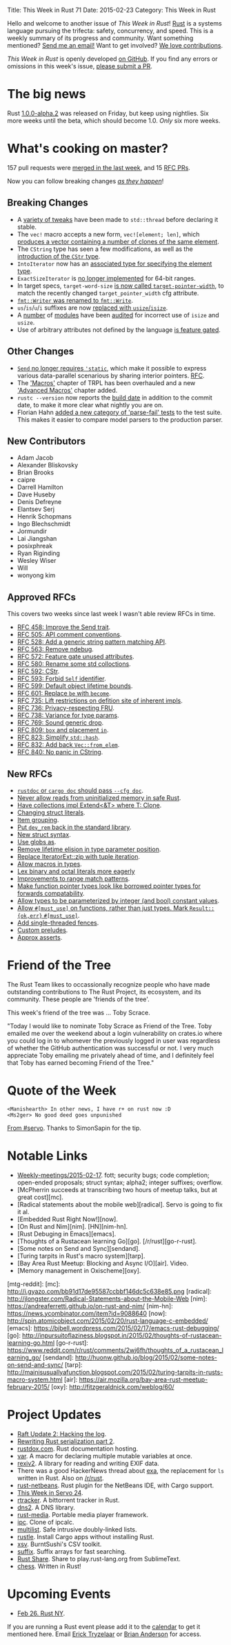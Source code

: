 Title: This Week in Rust 71
Date: 2015-02-23
Category: This Week in Rust

Hello and welcome to another issue of *This Week in Rust*!
[Rust](http://rust-lang.org) is a systems language pursuing the trifecta:
safety, concurrency, and speed. This is a weekly summary of its progress and
community. Want something mentioned? [Send me an
email!](mailto:corey@octayn.net?subject=This%20Week%20in%20Rust%20Suggestion)
Want to get involved? [We love
contributions](https://github.com/rust-lang/rust/wiki/Note-guide-for-new-contributors).

*This Week in Rust* is openly developed [on GitHub](https://github.com/cmr/this-week-in-rust).
If you find any errors or omissions in this week's issue, [please submit a PR](https://github.com/cmr/this-week-in-rust/pulls).

# The big news

Rust [1.0.0-alpha.2] was released on Friday, but keep using
nightlies. Six more weeks until the beta, which should become
1.0. *Only* six more weeks.

[1.0.0-alpha.2]: http://blog.rust-lang.org/2015/02/20/Rust-1.0-alpha2.html

# What's cooking on master?

157 pull requests were [merged in the last week][merged], and 15 [RFC PRs][rfcs].

[merged]: https://github.com/rust-lang/rust/pulls?q=is%3Apr+is%3Amerged+merged%3A2015-02-16..2015-02-23
[rfcs]: https://github.com/rust-lang/rfcs/pulls?q=is%3Apr+is%3Amerged+merged%3A2015-02-16..2015-02-23

Now you can follow breaking changes *[as they happen][BitRust]*!

[BitRust]: http://bitrust.octarineparrot.com/

## Breaking Changes

* A [variety of tweaks][thread] have been made to `std::thread` before
  declaring it stable.
* The `vec!` macro accepts a new form, `vec![element; len]`, which
  [produces a vector containing a number of clones of the same
  element][elem].
* The `CString` type has seen a few modifications, as well as the
  [introduction of the `CStr` type][cstr].
* `IntoIterator` now has an [associated type for specifying the element
  type][into].
* `ExactSizeIterator` is [no longer implemented][exact] for 64-bit
  ranges.
* In target specs, `target-word-size` [is now called
  `target-pointer-width`][tpw], to match the recently changed
  `target_pointer_width` cfg attribute.
* [`fmt::Writer` was renamed to `fmt::Write`][write].
* `us`/`is`/`u`/`i` suffixes are now [replaced with
  `usize`/`isize`][ussuffix].
* A [number][audit1] of [modules][audit2] have been [audited][audit3]
  for incorrect use of `isize` and `usize`.
* Use of arbitrary attributes not defined by the language [is feature
  gated][attr].

[cstr]: https://github.com/rust-lang/rust/pull/22482
[elem]: https://github.com/rust-lang/rust/pull/22455
[thread]: https://github.com/rust-lang/rust/pull/22435
[tpw]: https://github.com/rust-lang/rust/pull/22191
[exact]: https://github.com/rust-lang/rust/pull/22299
[write]: https://github.com/rust-lang/rust/pull/22311
[into]: https://github.com/rust-lang/rust/pull/22313
[ussuffix]: https://github.com/rust-lang/rust/pull/22497
[audit1]: https://github.com/rust-lang/rust/pull/22339
[audit2]: https://github.com/rust-lang/rust/pull/22401
[audit3]: https://github.com/rust-lang/rust/pull/22485
[attr]: https://github.com/rust-lang/rust/pull/22364

## Other Changes

* [`Send` no longer requires `'static`][send], which make it possible
  to express various data-parallel scenarious by sharing interior
  pointers. [RFC][send-rfc].
* The ['Macros'] chapter of TRPL has been overhauled and a new
  ['Advanced Macros'] chapter added.
* `rustc --version` now reports the [build date] in addition to the
  commit date, to make it more clear what nightly you are on.
* Florian Hahn [added a new category of 'parse-fail' tests][parse] to
  the test suite. This makes it easier to compare model parsers to the
  production parser.

[send]: https://github.com/rust-lang/rust/pull/22319
[send-rfc]: https://github.com/rust-lang/rfcs/blob/master/text/0458-send-improvements.md
[build date]: https://github.com/rust-lang/rust/pull/22201
[parse]: https://github.com/rust-lang/rust/pull/22118
['Macros']: http://doc.rust-lang.org/book/macros.html
['Advanced Macros']: http://doc.rust-lang.org/book/advanced-macros.html

## New Contributors

* Adam Jacob
* Alexander Bliskovsky
* Brian Brooks
* caipre
* Darrell Hamilton
* Dave Huseby
* Denis Defreyne
* Elantsev Serj
* Henrik Schopmans
* Ingo Blechschmidt
* Jormundir
* Lai Jiangshan
* posixphreak
* Ryan Riginding
* Wesley Wiser
* Will
* wonyong kim

## Approved RFCs

This covers two weeks since last week I wasn't able review RFCs in time.

* [RFC 458: Improve the Send trait][rfc-458].
* [RFC 505: API comment conventions][rfc-505].
* [RFC 528: Add a generic string pattern matching API][rfc-528].
* [RFC 563: Remove ndebug][rfc-563].
* [RFC 572: Feature gate unused attributes][rfc-572].
* [RFC 580: Rename some std colloctions][rfc-580].
* [RFC 592: CStr][rfc-592].
* [RFC 593: Forbid `Self` identifier][rfc-593].
* [RFC 599: Default object lifetime bounds][rfc-599].
* [RFC 601: Replace `be` with `become`][rfc-601].
* [RFC 735: Lift restrictions on defition site of inherent impls][rfc-735].
* [RFC 736: Privacy-respecting FRU][rfc-736].
* [RFC 738: Variance for type params][rfc-738].
* [RFC 769: Sound generic drop][rfc-769].
* [RFC 809: `box` and placement `in`][rfc-809].
* [RFC 823: Simplify `std::hash`][rfc-823].
* [RFC 832: Add back `Vec::from_elem`][rfc-832].
* [RFC 840: No panic in CString][rfc-840].

[rfc-458]: https://github.com/rust-lang/rfcs/blob/master/text/0458-send-improvements.md
[rfc-505]: https://github.com/rust-lang/rfcs/blob/master/text/0505-api-comment-conventions.md
[rfc-528]: https://github.com/rust-lang/rfcs/blob/master/text/0528-string-patterns.md
[rfc-563]: https://github.com/rust-lang/rfcs/blob/master/text/0563-remove-ndebug.md
[rfc-572]: https://github.com/rust-lang/rfcs/blob/master/text/0572-rustc-attribute.md
[rfc-580]: https://github.com/rust-lang/rfcs/blob/master/text/0580-rename-collections.md
[rfc-592]: https://github.com/rust-lang/rfcs/blob/master/text/0592-c-str-deref.md
[rfc-593]: https://github.com/rust-lang/rfcs/blob/master/text/0593-forbid-Self-definitions.md
[rfc-599]: https://github.com/rust-lang/rfcs/blob/master/text/0599-default-object-bound.md
[rfc-601]: https://github.com/rust-lang/rfcs/blob/master/text/0601-replace-be-with-become.md
[rfc-735]: https://github.com/rust-lang/rfcs/blob/master/text/0735-allow-inherent-impls-anywhere.md
[rfc-736]: https://github.com/rust-lang/rfcs/blob/master/text/0736-privacy-respecting-fru.md
[rfc-738]: https://github.com/rust-lang/rfcs/blob/master/text/0738-variance.md
[rfc-769]: https://github.com/rust-lang/rfcs/blob/master/text/0769-sound-generic-drop.md
[rfc-809]: https://github.com/rust-lang/rfcs/blob/master/text/0809-box-and-in-for-stdlib.md
[rfc-823]: https://github.com/rust-lang/rfcs/blob/master/text/0823-hash-simplification.md
[rfc-832]: https://github.com/rust-lang/rfcs/blob/master/text/0832-from-elem-with-love.md
[rfc-840]: https://github.com/rust-lang/rfcs/blob/master/text/0840-no-panic-in-c-string.md

## New RFCs

* [`rustdoc` or `cargo doc` should pass `--cfg doc`][doc].
* [Never allow reads from uninitialized memory in safe Rust][never].
* [Have collections impl Extend<&T> where T: Clone][extend].
* [Changing struct literals][struct].
* [Item grouping][group].
* [Put `dev_rem` back in the standard library][rem].
* [New struct syntax][new].
* [Use globs as][as].
* [Remove lifetime elision in type parameter position][el].
* [Replace IteratorExt::zip with tuple iteration][tup].
* [Allow macros in types][mactype].
* [Lex binary and octal literals more eagerly][lex]
* [Improvements to range match patterns][range].
* [Make function pointer types look like borrowed pointer types for forwards compatability][fn].
* [Allow types to be parameterized by integer (and bool) constant values][bounds].
* [Allow `#[must_use]` on functions, rather than just types. Mark `Result::{ok,err}` `#[must_use]`][must].
* [Add single-threaded fences][fence].
* [Custom preludes][prelude].
* [Approx asserts][approx].

[doc]: https://github.com/rust-lang/rfcs/pull/834
[never]: https://github.com/rust-lang/rfcs/pull/837
[extend]: https://github.com/rust-lang/rfcs/pull/839
[struct]: https://github.com/rust-lang/rfcs/pull/841
[group]: https://github.com/rust-lang/rfcs/pull/849
[rem]: https://github.com/rust-lang/rfcs/pull/850
[new]: https://github.com/rust-lang/rfcs/pull/866
[as]: https://github.com/rust-lang/rfcs/pull/867
[el]: https://github.com/rust-lang/rfcs/pull/869
[tup]: https://github.com/rust-lang/rfcs/pull/870
[mactype]: https://github.com/rust-lang/rfcs/pull/873
[lex]: https://github.com/rust-lang/rfcs/pull/879
[range]: https://github.com/rust-lang/rfcs/pull/880
[fn]: https://github.com/rust-lang/rfcs/pull/883
[bounds]: https://github.com/rust-lang/rfcs/pull/884
[must]: https://github.com/rust-lang/rfcs/pull/886
[fence]: https://github.com/rust-lang/rfcs/pull/888
[prelude]: https://github.com/rust-lang/rfcs/pull/890
[approx]: https://github.com/rust-lang/rfcs/pull/897

# Friend of the Tree

The Rust Team likes to occassionally recognize people who have made
outstanding contributions to The Rust Project, its ecosystem, and its
community. These people are 'friends of the tree'.

This week's friend of the tree was ... Toby Scrace.

"Today I would like to nominate Toby Scrace as Friend of the
Tree. Toby emailed me over the weekend about a login vulnerability on
crates.io where you could log in to whomever the previously logged in
user was regardless of whether the GitHub authentication was
successful or not. I very much appreciate Toby emailing me privately
ahead of time, and I definitely feel that Toby has earned becoming
Friend of the Tree."

# Quote of the Week

```
<Manishearth> In other news, I have r+ on rust now :D
<Ms2ger> No good deed goes unpunished
```

[From #servo](http://logs.glob.uno/?c=mozilla%23servo&s=21+Feb+2015&e=21+Feb+2015&h=In+other+news#c175503). Thanks to SimonSapin for the tip.

# Notable Links

* [Weekly-meetings/2015-02-17][mtg]. fott; security bugs; code completion; open-ended proposals; struct syntax; alpha2; integer suffixes; overflow.
* [McPherrin succeeds at transcribing two hours of meetup talks, but
  at great cost][mc].
* [Radical statements about the mobile web][radical]. Servo is going to fix it al.
* [Embedded Rust Right Now!][now].
* [On Rust and Nim][nim]. [HN][nim-hn].
* [Rust Debuging in Emacs][emacs].
* [Thoughts of a Rustacean learning Go][go]. [/r/rust][go-r-rust].
* [Some notes on Send and Sync][sendand].
* [Turing tarpits in Rust's macro system][tarp].
* [Bay Area Rust Meetup: Blocking and Async I/O][air]. Video.
* [Memory management in Oxischeme][oxy].

[mtg]: https://github.com/rust-lang/meeting-minutes/blob/master/weekly-meetings/2015-02-17.md
[mtg-reddit]:
[mc]: http://i.gyazo.com/bb91d17de95587ccbbf146dc5c638e85.png
[radical]: http://jlongster.com/Radical-Statements-about-the-Mobile-Web
[nim]: https://andreaferretti.github.io/on-rust-and-nim/
[nim-hn]: https://news.ycombinator.com/item?id=9088640
[now]: http://spin.atomicobject.com/2015/02/20/rust-language-c-embedded/
[emacs]: https://bjbell.wordpress.com/2015/02/17/emacs-rust-debugging/
[go]: http://inpursuitoflaziness.blogspot.in/2015/02/thoughts-of-rustacean-learning-go.html
[go-r-rust]: https://www.reddit.com/r/rust/comments/2wj6fh/thoughts_of_a_rustacean_learning_go/
[sendand]: http://huonw.github.io/blog/2015/02/some-notes-on-send-and-sync/
[tarp]: http://mainisusuallyafunction.blogspot.com/2015/02/turing-tarpits-in-rusts-macro-system.html
[air]: https://air.mozilla.org/bay-area-rust-meetup-february-2015/
[oxy]: http://fitzgeraldnick.com/weblog/60/

# Project Updates

* [Raft Update 2: Hacking the log][raft].
* [Rewriting Rust serialization part 2][ser].
* [rustdox.com]. Rust documentation hosting.
* [var]. A macro for declaring multiple mutable variables at once.
* [rexiv2]. A library for reading and writing EXIF data.
* There was a good HackerNews thread about [exa], the replacement for `ls` written in Rust. Also
  on [/r/rust][exa-r-rust].
* [rust-netbeans]. Rust plugin for the NetBeans IDE, with Cargo support.
* [This Week in Servo 24][twis].
* [rtracker]. A bittorrent tracker in Rust.
* [dns2]. A DNS library.
* [rust-media]. Portable media player framework.
* [ipc]. Clone of ipcalc.
* [multilist]. Safe intrusive doubly-linked lists.
* [rustle]. Install Cargo apps without installing Rust.
* [xsv]. BurntSushi's CSV toolkit.
* [suffix]. Suffix arrays for fast searching.
* [Rust Share]. Share to play.rust-lang.org from SublimeText.
* [chess]. Written in Rust!

[var]: http://users.rust-lang.org/t/ann-var-is-a-macro-for-declaring-multiple-mutable-variables-at-once/370
[rexiv2]: http://users.rust-lang.org/t/announcing-rexiv2-library-for-image-metadata-request-for-code-review/414
[exa]: https://news.ycombinator.com/item?id=9087108
[exa-r-rust]: https://www.reddit.com/r/rust/comments/2wp3pp/ive_added_loads_more_features_to_exa_my_ls/
[rust-netbeans]: https://github.com/drrb/rust-netbeans
[raft]: http://www.hoverbear.org/2015/02/18/raft-update-2/
[ser]: http://erickt.github.io/blog/2015/02/13/rewriting-rust-serialization-there-can-be-only-one-serde/
[twis]: http://blog.servo.org/2015/02/18/twis-24/
[rtracker]: https://github.com/brutal-chaos/rtracker
[dns2]: https://github.com/mahkoh/dns2
[rustdox.com]: https://www.reddit.com/r/rust/comments/2wku7e/introducing_rustdoxcom_alpha_an_easy_way_to_host/
[rust-media]: https://github.com/pcwalton/rust-media
[ipc]: https://github.com/mfs/ipc
[multilist]: https://github.com/pcwalton/multilist
[rustle]: https://github.com/brson/rustle
[xsv]: https://www.reddit.com/r/rust/comments/2wrtjn/a_fast_csv_toolkit_written_in_rust/
[suffix]: https://github.com/BurntSushi/suffix
[Rust Share]: https://github.com/GravityScore/Rust-Share
[chess]: https://github.com/Yayformee/chess

# Upcoming Events

* [Feb 26. Rust NY][ny].

[ny]: http://www.meetup.com/Rust-NYC/

If you are running a Rust event please add it to the [calendar] to get
it mentioned here. Email [Erick Tryzelaar][erickt] or [Brian
Anderson][brson] for access.

[calendar]: https://www.google.com/calendar/embed?src=apd9vmbc22egenmtu5l6c5jbfc%40group.calendar.google.com
[erickt]: mailto:erick.tryzelaar@gmail.com
[brson]: mailto:banderson@mozilla.com
